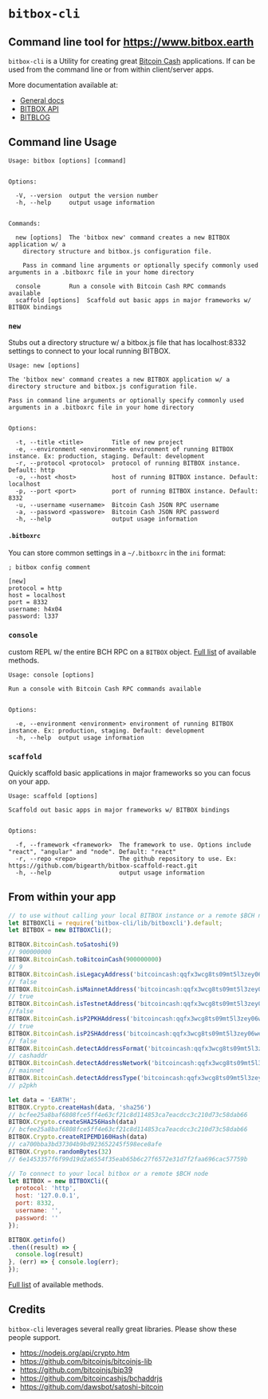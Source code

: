 # `bitbox-cli`

## Command line tool for https://www.bitbox.earth

`bitbox-cli` is a Utility for creating great [Bitcoin Cash](https://www.bitcoincash.org) applications. If can be used from the command line or from within client/server apps.

More documentation available at:

* [General docs](https://www.bitbox.earth/docs)
* [BITBOX API](https://www.bitbox.earth/bitboxcli)
* [BITBLOG](https://bigearth.github.io/bitblog/)

## Command line Usage

```
Usage: bitbox [options] [command]


Options:

  -V, --version  output the version number
  -h, --help     output usage information


Commands:

  new [options]  The 'bitbox new' command creates a new BITBOX application w/ a
    directory structure and bitbox.js configuration file.

    Pass in command line arguments or optionally specify commonly used arguments in a .bitboxrc file in your home directory

  console        Run a console with Bitcoin Cash RPC commands available
  scaffold [options]  Scaffold out basic apps in major frameworks w/ BITBOX bindings
```

### `new`

Stubs out a directory structure w/ a bitbox.js file that has localhost:8332 settings to connect to your local running BITBOX.

```
Usage: new [options]

The 'bitbox new' command creates a new BITBOX application w/ a
directory structure and bitbox.js configuration file.

Pass in command line arguments or optionally specify commonly used arguments in a .bitboxrc file in your home directory


Options:

  -t, --title <title>        Title of new project
  -e, --environment <environment> environment of running BITBOX instance. Ex: production, staging. Default: development
  -r, --protocol <protocol>  protocol of running BITBOX instance. Default: http
  -o, --host <host>          host of running BITBOX instance. Default: localhost
  -p, --port <port>          port of running BITBOX instance. Default: 8332
  -u, --username <username>  Bitcoin Cash JSON RPC username
  -a, --password <passwore>  Bitcoin Cash JSON RPC password
  -h, --help                 output usage information
```

#### `.bitboxrc`

You can store common settings in a `~/.bitboxrc` in the `ini` format:

```
; bitbox config comment

[new]
protocol = http
host = localhost
port = 8332
username: h4x04
password: l337
```

### `console`

custom REPL w/ the entire BCH RPC on a `BITBOX` object. [Full list](https://www.bitbox.earth/bitboxcli) of available methods.

```
Usage: console [options]

Run a console with Bitcoin Cash RPC commands available


Options:

  -e, --environment <environment> environment of running BITBOX instance. Ex: production, staging. Default: development
  -h, --help  output usage information
```

### `scaffold`

Quickly scaffold basic applications in major frameworks so you can focus on your app.

```
Usage: scaffold [options]

Scaffold out basic apps in major frameworks w/ BITBOX bindings


Options:

  -f, --framework <framework>  The framework to use. Options include "react", "angular" and "node". Default: "react"
  -r, --repo <repo>            The github repository to use. Ex: https://github.com/bigearth/bitbox-scaffold-react.git
  -h, --help                   output usage information
```

## From within your app

```js
// to use without calling your local BITBOX instance or a remote $BCH node
let BITBOXCli = require('bitbox-cli/lib/bitboxcli').default;
let BITBOX = new BITBOXCli();

BITBOX.BitcoinCash.toSatoshi(9)
// 900000000
BITBOX.BitcoinCash.toBitcoinCash(900000000)
// 9
BITBOX.BitcoinCash.isLegacyAddress('bitcoincash:qqfx3wcg8ts09mt5l3zey06wenapyfqq2qrcyj5x0s')
// false
BITBOX.BitcoinCash.isMainnetAddress('bitcoincash:qqfx3wcg8ts09mt5l3zey06wenapyfqq2qrcyj5x0s')
// true
BITBOX.BitcoinCash.isTestnetAddress('bitcoincash:qqfx3wcg8ts09mt5l3zey06wenapyfqq2qrcyj5x0s')
//false
BITBOX.BitcoinCash.isP2PKHAddress('bitcoincash:qqfx3wcg8ts09mt5l3zey06wenapyfqq2qrcyj5x0s')
// true
BITBOX.BitcoinCash.isP2SHAddress('bitcoincash:qqfx3wcg8ts09mt5l3zey06wenapyfqq2qrcyj5x0s')
// false
BITBOX.BitcoinCash.detectAddressFormat('bitcoincash:qqfx3wcg8ts09mt5l3zey06wenapyfqq2qrcyj5x0s')
// cashaddr
BITBOX.BitcoinCash.detectAddressNetwork('bitcoincash:qqfx3wcg8ts09mt5l3zey06wenapyfqq2qrcyj5x0s')
// mainnet
BITBOX.BitcoinCash.detectAddressType('bitcoincash:qqfx3wcg8ts09mt5l3zey06wenapyfqq2qrcyj5x0s');
// p2pkh

let data = 'EARTH';
BITBOX.Crypto.createHash(data, 'sha256')
// bcfee25a8baf6808fce5ff4e63cf21c8d114853ca7eacdcc3c210d73c58dab66
BITBOX.Crypto.createSHA256Hash(data)
// bcfee25a8baf6808fce5ff4e63cf21c8d114853ca7eacdcc3c210d73c58dab66
BITBOX.Crypto.createRIPEMD160Hash(data)
// ca700bba3bd37304b9bd923652245f598ece8afe
BITBOX.Crypto.randomBytes(32)
// 6e1453357f6f99d19d2a6554f35eab65b6c27f6572e31d7f2faa696cac57759b

// To connect to your local bitbox or a remote $BCH node
let BITBOX = new BITBOXCli({
  protocol: 'http',
  host: '127.0.0.1',
  port: 8332,
  username: '',
  password: ''
});

BITBOX.getinfo()
.then((result) => {
  console.log(result)
}, (err) => { console.log(err);
});

```

[Full list](https://www.bitbox.earth/bitboxcli) of available methods.

## Credits

`bitbox-cli` leverages several really great libraries. Please show these people support.

* https://nodejs.org/api/crypto.htm
* https://github.com/bitcoinjs/bitcoinjs-lib
* https://github.com/bitcoinjs/bip39
* https://github.com/bitcoincashjs/bchaddrjs
* https://github.com/dawsbot/satoshi-bitcoin
